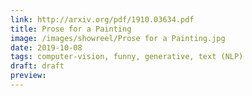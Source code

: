 ```yaml
---
link: http://arxiv.org/pdf/1910.03634.pdf
title: Prose for a Painting
image: /images/showreel/Prose for a Painting.jpg
date: 2019-10-08
tags: computer-vision, funny, generative, text (NLP)
draft: draft
preview:
---
```



